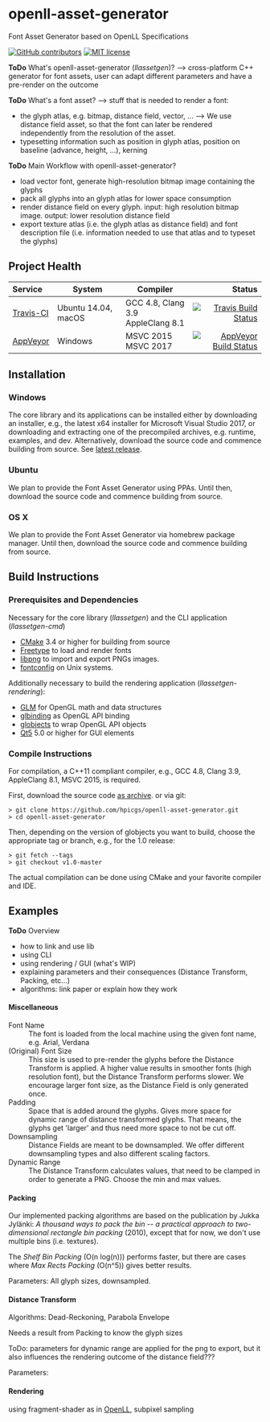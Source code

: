 # openll-asset-generator
Font Asset Generator based on OpenLL Specifications

[![GitHub contributors](https://img.shields.io/github/contributors/hpicgs/openll-asset-generator.svg)](https://GitHub.com/hpicgs/openll-asset-generator/graphs/contributors/)
[![MIT license](https://img.shields.io/badge/License-MIT-blue.svg)](https://github.com/hpicgs/openll-asset-generator/blob/master/LICENSE)

**ToDo**
What's openll-asset-generator (*llassetgen*)?
--> cross-platform C++ generator for font assets, user can adapt different parameters and have a pre-render on the outcome

**ToDo**
What's a font asset?
--> stuff that is needed to render a font:
* the glyph atlas, e.g. bitmap, distance field, vector, ... --> We use distance field asset, so that the font can later be rendered independently from the resolution of the asset.
* typesetting information such as position in glyph atlas, position on baseline (advance, height, ...), kerning

**ToDo**
Main Workflow with openll-asset-generator?
* load vector font, generate high-resolution bitmap image containing the glyphs
* pack all glyphs into an glyph atlas for lower space consumption
* render distance field on every glyph. input: high resolution bitmap image. output: lower resolution distance field
* export texture atlas (i.e. the glyph atlas as distance field) and font description file (i.e. information needed to use that atlas and to typeset the glyphs)

## Project Health

| Service | System | Compiler | Status |
| :------ | ------ | -------- | -----: |
| [Travis-CI](https://travis-ci.org/hpicgs/openll-asset-generator) | Ubuntu 14.04, macOS | GCC 4.8, Clang 3.9 <br> AppleClang 8.1 | [![Travis Build Status](https://img.shields.io/travis/hpicgs/openll-asset-generator.svg)](https://travis-ci.org/hpicgs/openll-asset-generator)|
| [AppVeyor](https://ci.appveyor.com/project/anne-gropler/openll-asset-generator-5cjbt) | Windows | MSVC 2015<br>MSVC 2017 | [![AppVeyor Build Status](https://img.shields.io/appveyor/ci/anne-gropler/openll-asset-generator-5cjbt.svg)](https://ci.appveyor.com/project/anne-gropler/openll-asset-generator-5cjbt)|


## Installation

### Windows

The core library and its applications can be installed either by downloading an installer, e.g., the latest x64 installer for Microsoft Visual Studio 2017, or downloading and extracting one of the precompiled archives, e.g. runtime, examples, and dev. Alternatively, download the source code and commence building from source. See [latest release](https://github.com/hpicgs/openll-asset-generator/releases/latest).

### Ubuntu

We plan to provide the Font Asset Generator using PPAs. Until then, download the source code and commence building from source.

### OS X

We plan to provide the Font Asset Generator via homebrew package manager. Until then, download the source code and commence building from source.

## Build Instructions

### Prerequisites and Dependencies

Necessary for the core library (*llassetgen*) and the CLI application (*llassetgen-cmd*)
* [CMake](https://cmake.org/) 3.4 or higher for building from source
* [Freetype](https://www.freetype.org/) to load and render fonts
* [libpng](http://www.libpng.org/pub/png/libpng.html) to import and export PNGs images.
* [fontconfig](https://www.freedesktop.org/wiki/Software/fontconfig/) on Unix systems. 

Additionally necessary to build the rendering application (*llassetgen-rendering*):
* [GLM](https://github.com/g-truc/glm) for OpenGL math and data structures
* [glbinding](https://github.com/cginternals/glbinding) as OpenGL API binding
* [globjects](https://github.com/cginternals/globjects) to wrap OpenGL API objects
* [Qt5](http://www.qt.io/developers/) 5.0 or higher for GUI elements

### Compile Instructions

For compilation, a C++11 compliant compiler, e.g., GCC 4.8, Clang 3.9, AppleClang 8.1, MSVC 2015, is required.

First, download the source code [as archive](https://github.com/hpicgs/openll-asset-generator/releases). or via git:
```shell
> git clone https://github.com/hpicgs/openll-asset-generator.git
> cd openll-asset-generator
```

Then, depending on the version of globjects you want to build, choose the appropriate tag or branch, e.g., for the 1.0 release:

```shell
> git fetch --tags
> git checkout v1.0-master
```

The actual compilation can be done using CMake and your favorite compiler and IDE.

## Examples

**ToDo** Overview
* how to link and use lib
* using CLI
* using rendering / GUI (what's WIP)
* explaining parameters and their consequences (Distance Transform, Packing, etc...)
* algorithms: link paper or explain how they work

#### Miscellaneous

<dl>
  <dt>Font Name</dt><dd>The font is loaded from the local machine using the given font name, e.g. Arial, Verdana</dd>
  <dt>(Original) Font Size</dt><dd>This size is used to pre-render the glyphs before the Distance Transform is applied. A higher value results in smoother fonts (high resolution font), but the Distance Transform performs slower. We encourage larger font size, as the Distance Field is only generated once.</dd>
  <dt>Padding</dt><dd>Space that is added around the glyphs. Gives more space for dynamic range of distance transformed glyphs. That means, the glyphs get 'larger' and thus need more space to not be cut off.</dd>
  <dt>Downsampling</dt><dd>Distance Fields are meant to be downsampled. We offer different downsampling types and also different scaling factors.</dd>
  <dt>Dynamic Range</dt><dd>The Distance Transform calculates values, that need to be clamped in order to generate a PNG. Choose the min and max values.</dd>
</dl>

#### Packing

Our implemented packing algorithms are based on the publication by Jukka Jylänki: *A thousand ways to pack the bin -- a practical approach to two-dimensional rectangle bin packing* (2010), except that for now, we don't use multiple bins (i.e. textures).

The *Shelf Bin Packing* (O(n log(n))) performs faster, but there are cases where *Max Rects Packing* (O(n^5)) gives better results.

Parameters: All glyph sizes, downsampled.

#### Distance Transform

Algorithms: Dead-Reckoning, Parabola Envelope

Needs a result from Packing to know the glyph sizes

ToDo: parameters for dynamic range are applied for the png to export, but it also influences the rendering outcome of the distance field???

Parameters: 

#### Rendering
using fragment-shader as in [OpenLL](http://openll.org/), subpixel sampling